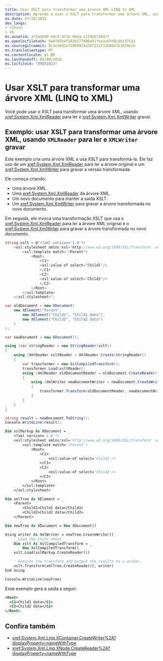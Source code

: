 ```yaml
---
title: Usar XSLT para transformar uma árvore XML-LINQ to XML
description: Aprenda a usar o XSLT para transformar uma árvore XML, usando XmlReader para ler e XmlWriter para gravar.
ms.date: 07/20/2015
dev_langs:
- csharp
- vb
ms.assetid: 373a2699-d4c5-471b-9bda-c1f0ab73b477
ms.openlocfilehash: 9a8f85b4f563d177d00d41feeac6fd8cd61375a2
ms.sourcegitcommit: 0c3ce6d2e7586d925a30f231f32046b7b3934acb
ms.translationtype: MT
ms.contentlocale: pt-BR
ms.lasthandoff: 09/08/2020
ms.locfileid: "89551923"
---
```

# <a name="use-xslt-to-transform-an-xml-tree-linq-to-xml"></a>Usar XSLT para transformar uma árvore XML (LINQ to XML)

Você pode usar o XSLT para transformar uma árvore XML, usando <xref:System.Xml.XmlReader> para ler e <xref:System.Xml.XmlWriter> gravar.

## <a name="example-use-xslt-to-transform-an-xml-tree-using-xmlreader-to-read-and-xmlwriter-to-write"></a>Exemplo: usar XSLT para transformar uma árvore XML, usando `XMLReader` para ler e `XMLWriter` gravar

Este exemplo cria uma árvore XML e usa XSLT para transformá-la. Ele faz uso de um <xref:System.Xml.XmlReader> para ler a árvore original e um <xref:System.Xml.XmlWriter> para gravar a versão transformada.

Ele começa criando:

- Uma árvore XML.
- Uma <xref:System.Xml.XmlReader> da árvore XML.
- Um novo documento para manter a saída XSLT.
- Um <xref:System.Xml.XmlWriter> para gravar a árvore transformada no novo documento.

Em seguida, ele invoca uma transformação XSLT que usa o <xref:System.Xml.XmlReader> para ler a árvore XML original e o <xref:System.Xml.XmlWriter> para gravar a árvore transformada no novo documento.

```csharp
string xslt = @"<?xml version='1.0'?>
    <xsl:stylesheet xmlns:xsl='http://www.w3.org/1999/XSL/Transform' version='1.0'>
        <xsl:template match='/Parent'>
            <Root>
                <C1>
                <xsl:value-of select='Child1'/>
                </C1>
                <C2>
                <xsl:value-of select='Child2'/>
                </C2>
            </Root>
        </xsl:template>
    </xsl:stylesheet>";

var oldDocument = new XDocument(
    new XElement("Parent",
        new XElement("Child1", "Child1 data"),
        new XElement("Child2", "Child2 data")
    )
);

var newDocument = new XDocument();

using (var stringReader = new StringReader(xslt))
{
    using (XmlReader xsltReader = XmlReader.Create(stringReader))
    {
        var transformer = new XslCompiledTransform();
        transformer.Load(xsltReader);
        using (XmlReader oldDocumentReader = oldDocument.CreateReader())
        {
            using (XmlWriter newDocumentWriter = newDocument.CreateWriter())
            {
                transformer.Transform(oldDocumentReader, newDocumentWriter);
            }
        }
    }
}

string result = newDocument.ToString();
Console.WriteLine(result);
```

```vb
Dim xslMarkup As XDocument = _
    <?xml version='1.0'?>
    <xsl:stylesheet xmlns:xsl='http://www.w3.org/1999/XSL/Transform' version='1.0'>
        <xsl:template match='/Parent'>
            <Root>
                <C1>
                    <xsl:value-of select='Child1'/>
                </C1>
                <C2>
                    <xsl:value-of select='Child2'/>
                </C2>
            </Root>
        </xsl:template>
    </xsl:stylesheet>

Dim xmlTree As XElement = _
    <Parent>
        <Child1>Child1 data</Child1>
        <Child2>Child2 data</Child2>
    </Parent>

Dim newTree As XDocument = New XDocument()

Using writer As XmlWriter = newTree.CreateWriter()
    ' Load the style sheet.
    Dim xslt As XslCompiledTransform = _
        New XslCompiledTransform()
    xslt.Load(xslMarkup.CreateReader())

    ' Execute the transform and output the results to a writer.
    xslt.Transform(xmlTree.CreateReader(), writer)
End Using

Console.WriteLine(newTree)
```

Esse exemplo gera a saída a seguir:

```xml
<Root>
  <C1>Child1 data</C1>
  <C2>Child2 data</C2>
</Root>
```

## <a name="see-also"></a>Confira também

- <xref:System.Xml.Linq.XContainer.CreateWriter%2A?displayProperty=nameWithType>
- <xref:System.Xml.Linq.XNode.CreateReader%2A?displayProperty=nameWithType>
